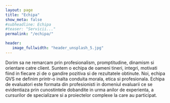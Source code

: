 ```yaml
---
layout: page
title: "Echipa"
show_meta: false
#subheadline: Echipa
#teaser: "Servicii..."
permalink: "/echipa/"

header:
   image_fullwidth: "header_unsplash_5.jpg"
---
```


Dorim sa ne remarcam prin profesionalism, promptitudine, dinamism si orientare catre client.
Suntem o echipa de oameni tineri, integri, motivati fiind in fiecare zi de o gandire pozitiva si de rezultatele obtinute. Noi, echipa QVS ne definim printr-o inalta conduita morala, etica si profesionala.
Echipa de evaluatori este formata din profesionisti in domeniul evaluarii ce se evidentiaza prin cunostintele dobandite in urma anilor de experienta, a cursurilor de specializare si a proiectelor complexe la care au participat.